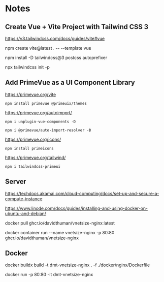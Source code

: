 # Notes

## Create Vue + Vite Project with Tailwind CSS 3

https://v3.tailwindcss.com/docs/guides/vite#vue

npm create vite@latest . -- --template vue

npm install -D tailwindcss@3 postcss autoprefixer

npx tailwindcss init -p

## Add PrimeVue as a UI Component Library

https://primevue.org/vite

`npm install primevue @primeuix/themes`

https://primevue.org/autoimport/

`npm i unplugin-vue-components -D`

`npm i @primevue/auto-import-resolver -D`

https://primevue.org/icons/

`npm install primeicons`

https://primevue.org/tailwind/

`npm i tailwindcss-primeui`

## Server

https://techdocs.akamai.com/cloud-computing/docs/set-up-and-secure-a-compute-instance

https://www.linode.com/docs/guides/installing-and-using-docker-on-ubuntu-and-debian/

docker pull ghcr.io/davidthuman/vnetsize-nginx:latest

docker container run --name vnetsize-nginx -p 80:80 ghcr.io/davidthuman/vnetsize-nginx

## Docker

docker buildx build -t dmt-vnetsize-nginx . -f ./docker/nginx/Dockerfile

docker run -p 80:80 -it dmt-vnetsize-nginx
